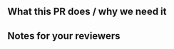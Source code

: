 <!--
  !!!! README !!!! Please fill this out.

  Please follow conventional commit naming conventions:

  https://www.conventionalcommits.org/en/v1.0.0/#summary
-->

<!-- A short description of what your PR does and what it solves. -->

## What this PR does / why we need it

<!-- Notes that may be helpful for anyone reviewing this PR -->

## Notes for your reviewers
